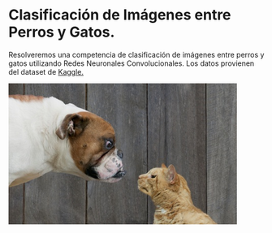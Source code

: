 # Clasificación de Imágenes entre Perros y Gatos.
Resolveremos una competencia de clasificación de imágenes entre perros y gatos utilizando Redes Neuronales Convolucionales. Los datos provienen del dataset de [Kaggle.](https://www.kaggle.com/competitions/dogs-vs-cats/data)

![](woof_meow.jpg)
